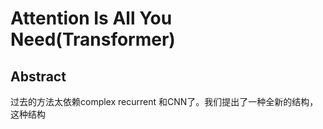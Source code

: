 # Attention Is All You Need(Transformer)

## Abstract

过去的方法太依赖complex recurrent 和CNN了。我们提出了一种全新的结构，这种结构

